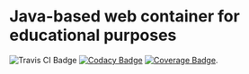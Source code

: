 # Java-based web container for educational purposes 
![Travis CI Badge](https://travis-ci.org/AlexeyZhulyov/nc_edu_web-container.svg?branch=master "Last build on Travis CI ")
[![Codacy Badge](https://api.codacy.com/project/badge/grade/66691ec6b84b40fa8019a83da4845ea2)](https://www.codacy.com/app/dgroup/nc_edu_web-container)
[![Coverage Badge](https://coveralls.io/repos/github/AlexeyZhulyov/nc_edu_web-container/badge.svg?branch=master)](https://coveralls.io/github/AlexeyZhulyov/nc_edu_web-container?branch=master).
